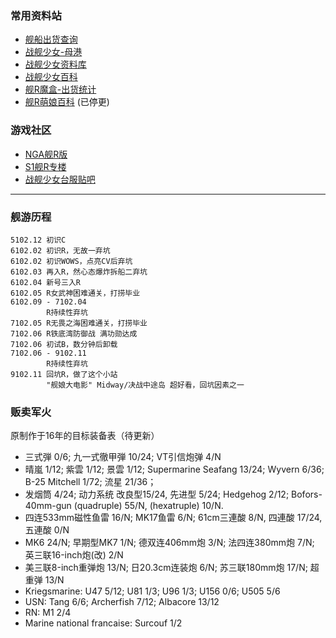 ### 常用资料站

* [舰船出货查询][1]
* [战舰少女-母港][2]
* [战舰少女资料库][3]
* [战舰少女百科][4]
* [舰R魔盒-出货统计][9]
* [舰R萌娘百科][5] (已停更)

### 游戏社区

* [NGA舰R版][6]
* [S1舰R专楼][7]
* [战舰少女台服贴吧][8]

---

### 舰游历程

```
5102.12 初识C
6102.02 初识R，无故一弃坑
6102.02 初识WOWS，点亮CV后弃坑
6102.03 再入R，然心态爆炸拆船二弃坑
6102.04 新号三入R
6102.05 R女武神困难通关，打捞毕业
6102.09 - 7102.04 
        R持续性弃坑
7102.05 R无畏之海困难通关，打捞毕业
7102.06 R铁底湾防御战 满功勋达成
7102.06 初试B，数分钟后卸载
7102.06 - 9102.11 
        R持续性弃坑
9102.11 回坑R，做了这个小站
        "舰娘大电影" Midway/决战中途岛 超好看，回坑因素之一
```

### 贩卖军火

原制作于16年的目标装备表（待更新）

- 三式弾 0/6; 九一式徹甲弾 10/24; VT引信炮弹 4/N
- 晴嵐 1/12; 紫雲 1/12; 景雲 1/12; Supermarine Seafang 13/24; Wyvern 6/36; B-25 Mitchell 1/72; 流星 21/36； 
- 发烟筒 4/24; 动力系统 改良型15/24, 先进型 5/24; Hedgehog 2/12; Bofors-40mm-gun (quadruple) 55/N, (hexatruple) 10/N.
- 四连533mm磁性鱼雷 16/N; MK17鱼雷 6/N; 61cm三連酸 8/N, 四連酸 17/24, 五連酸 0/N
- MK6 24/N; 早期型MK7 1/N; 德双连406mm炮 3/N; 法四连380mm炮 7/N; 英三联16-inch炮(改) 2/N
- 美三联8-inch重弹炮 13/N; 日20.3cm连装炮 6/N; 苏三联180mm炮 17/N; 超重弹 13/N
- Kriegsmarine: U47 5/12; U81 1/3; U96 1/3; U156 0/6; U505 5/6
- USN: Tang 6/6; Archerfish 7/12; Albacore 13/12
- RN: M1 2/4
- Marine national francaise: Surcouf 1/2


[1]: http://www.jianrmod.cn/index.html
[2]: https://hp.twintails.xyz/
[3]: http://js.ntwikis.com/
[4]: https://www.zjsnrwiki.com/wiki/%E9%A6%96%E9%A1%B5
[5]: https://zh.moegirl.org/%E6%88%98%E8%88%B0%E5%B0%91%E5%A5%B3
[6]: http://bbs.ngacn.cc/thread.php?fid=-149110
[7]: http://bbs.saraba1st.com/2b/thread-1065797-1-1.html
[8]: https://wapp.baidu.com/mo/q/f?kw=%E6%88%98%E8%88%B0%E5%B0%91%E5%A5%B3%E5%8F%B0%E6%9C%8D&ie=utf-8
[9]: http://www.jianrmod.cn